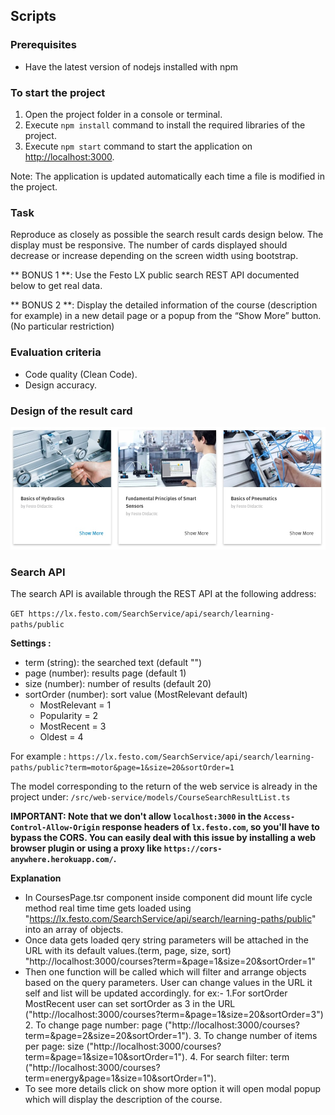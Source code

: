 ## Scripts

### Prerequisites

- Have the latest version of nodejs installed with npm


### To start the project

1. Open the project folder in a console or terminal.
1. Execute `npm install` command to install the required libraries of the project.
1. Execute `npm start` command to start the application on [http://localhost:3000](http://localhost:3000).

Note: The application is updated automatically each time a file is modified in the project.

### Task

Reproduce as closely as possible the search result cards design below. The display must be responsive. The number of cards displayed should decrease or increase depending on the screen width using bootstrap.

** BONUS 1 **: Use the Festo LX public search REST API documented below to get real data.

** BONUS 2 **: Display the detailed information of the course (description for example) in a new detail page or a popup from the “Show More” button. (No particular restriction)

### Evaluation criteria

- Code quality (Clean Code).
- Design accuracy.

### Design of the result card

![Design lesson cards](CardsDesign.jpg)

### Search API

The search API is available through the REST API at the following address:

`GET https://lx.festo.com/SearchService/api/search/learning-paths/public`

**Settings :**
- term (string): the searched text (default "")
- page (number): results page (default 1)
- size (number): number of results (default 20)
- sortOrder (number): sort value (MostRelevant default)
    - MostRelevant = 1
    - Popularity = 2
    - MostRecent = 3
    - Oldest = 4

For example :
`https://lx.festo.com/SearchService/api/search/learning-paths/public?term=motor&page=1&size=20&sortOrder=1`

The model corresponding to the return of the web service is already in the project under:
`/src/web-service/models/CourseSearchResultList.ts`

**IMPORTANT: Note that we don't allow `localhost:3000` in the `Access-Control-Allow-Origin` response headers of `lx.festo.com`, so you'll have to bypass the CORS. You can easily deal with this issue by installing a web browser plugin or using a proxy like `https://cors-anywhere.herokuapp.com/`.**


**Explanation**

- In CoursesPage.tsr component inside component did mount life cycle method real time time gets loaded using "https://lx.festo.com/SearchService/api/search/learning-paths/public" into an array of objects.
- Once data gets loaded qery string parameters will be attached in the URL with its default values.(term, page, size, sort)
    "http://localhost:3000/courses?term=&page=1&size=20&sortOrder=1"
- Then one function will be called which will filter and arrange objects based on the query parameters. User can change values in the   URL it self and list will be updated accordingly.
    for ex:-
        1.For sortOrder MostRecent user can set sortOrder as 3 in the URL ("http://localhost:3000/courses?term=&page=1&size=20&sortOrder=3")
        2. To change page number: page ("http://localhost:3000/courses?term=&page=2&size=20&sortOrder=1").
        3. To change number of items per page: size  ("http://localhost:3000/courses?term=&page=1&size=10&sortOrder=1").
        4. For search filter: term ("http://localhost:3000/courses?term=energy&page=1&size=10&sortOrder=1").
- To see more details click on show more option it will open modal popup which will display the description of the course.